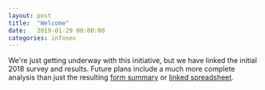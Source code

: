 ```yaml
---
layout: post
title:  "Welcome"
date:   2019-01-29 00:00:00
categories: infosec
---
```


We're just getting underway with this initiative, but we have linked the initial
2018 survey and results. Future plans include a much more complete analysis
than just the resulting [form summary][fs] or [linked spreadsheet][lss].

[fs]: https://docs.google.com/forms/d/1EU2R_As-in1kLBFuJGuQt6wygN1C7yMRz_KlT8o-WFU/
[lss]: https://docs.google.com/a/invisiblethreat.ca/spreadsheets/d/17gTj70DNvP4fkcmoIyjwJYLq2LlRE8fHaVMGhgHA7Zw/
